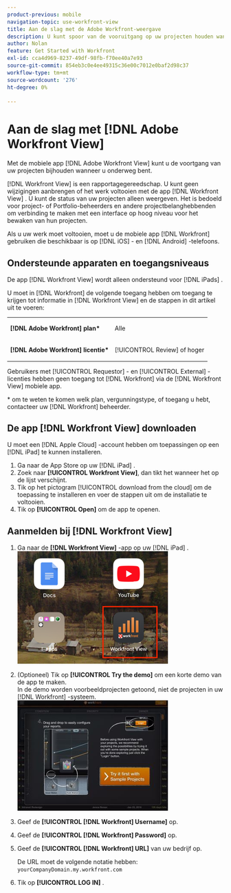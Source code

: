 ```yaml
---
product-previous: mobile
navigation-topic: use-workfront-view
title: Aan de slag met de Adobe Workfront-weergave
description: U kunt spoor van de vooruitgang op uw projecten houden wanneer u onderweg bent door mobiele app van de Mening te gebruiken  [!DNL Adobe Workfront] .
author: Nolan
feature: Get Started with Workfront
exl-id: cca4d969-8237-49df-98fb-f70ee40a7e93
source-git-commit: 854eb3c0e4ee49315c36e00c7012e0baf2d98c37
workflow-type: tm+mt
source-wordcount: '276'
ht-degree: 0%

---
```


# Aan de slag met [!DNL Adobe Workfront View]

Met de mobiele app [!DNL Adobe Workfront View] kunt u de voortgang van uw projecten bijhouden wanneer u onderweg bent.

[!DNL Workfront View] is een rapportagegereedschap. U kunt geen wijzigingen aanbrengen of het werk voltooien met de app [!DNL Workfront View] . U kunt de status van uw projecten alleen weergeven. Het is bedoeld voor project- of Portfolio-beheerders en andere projectbelanghebbenden om verbinding te maken met een interface op hoog niveau voor het bewaken van hun projecten.

Als u uw werk moet voltooien, moet u de mobiele app [!DNL Workfront] gebruiken die beschikbaar is op [!DNL iOS] - en [!DNL Android] -telefoons.

## Ondersteunde apparaten en toegangsniveaus

De app [!DNL Workfront View] wordt alleen ondersteund voor [!DNL iPads] .

U moet in [!DNL Workfront] de volgende toegang hebben om toegang te krijgen tot informatie in [!DNL Workfront View] en de stappen in dit artikel uit te voeren:

<table style="table-layout:auto"> 
 <col> 
 </col> 
 <col> 
 </col> 
 <tbody> 
  <tr> 
   <td role="rowheader"><strong>[!DNL Adobe Workfront] plan*</strong></td> 
   <td> <p>Alle</p> </td> 
  </tr> 
  <tr> 
   <td role="rowheader"><strong>[!DNL Adobe Workfront] licentie*</strong></td> 
   <td> <p>[!UICONTROL Review] of hoger</p> </td> 
  </tr> 
 </tbody> 
</table>

Gebruikers met [!UICONTROL Requestor] - en [!UICONTROL External] -licenties hebben geen toegang tot [!DNL Workfront] via de [!DNL Workfront View] mobiele app.

&#42; om te weten te komen welk plan, vergunningstype, of toegang u hebt, contacteer uw [!DNL Workfront] beheerder.

## De app [!DNL Workfront View] downloaden

U moet een [!DNL Apple Cloud] -account hebben om toepassingen op een [!DNL iPad] te kunnen installeren.

1. Ga naar de App Store op uw [!DNL iPad] .
1. Zoek naar **[!UICONTROL Workfront View]**, dan tikt het wanneer het op de lijst verschijnt.
1. Tik op het pictogram [!UICONTROL download from the cloud] om de toepassing te installeren en voer de stappen uit om de installatie te voltooien.
1. Tik op **[!UICONTROL Open]** om de app te openen.

## Aanmelden bij [!DNL Workfront View]

1. Ga naar de **[!DNL Workfront View]** -app op uw [!DNL iPad] .\
   ![ werkfront_view_app_Adobe.png ](assets/workfront-view-app-adobe-350x261.png)

1. (Optioneel) Tik op **[!UICONTROL Try the demo]** om een korte demo van de app te maken.\
   In de demo worden voorbeeldprojecten getoond, niet de projecten in uw [!DNL Workfront] -systeem.\
   ![[!DNL workfront_view_demo].jpg ](assets/workfront-view-demo-350x256.jpg)

1. Geef de **[!UICONTROL [!DNL Workfront] Username]** op.
1. Geef de **[!UICONTROL [!DNL Workfront] Password]** op.
1. Geef de **[!UICONTROL [!DNL Workfront] URL]** van uw bedrijf op.

   De URL moet de volgende notatie hebben: `yourCompanyDomain.my.workfront.com`

1. Tik op **[!UICONTROL LOG IN]** .
